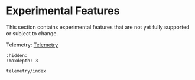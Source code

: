 # Experimental Features

This section contains experimental features that are not yet fully supported or subject to change.

Telemetry: [Telemetry](telemetry/index)

```{toctree}
:hidden:
:maxdepth: 3

telemetry/index
```
